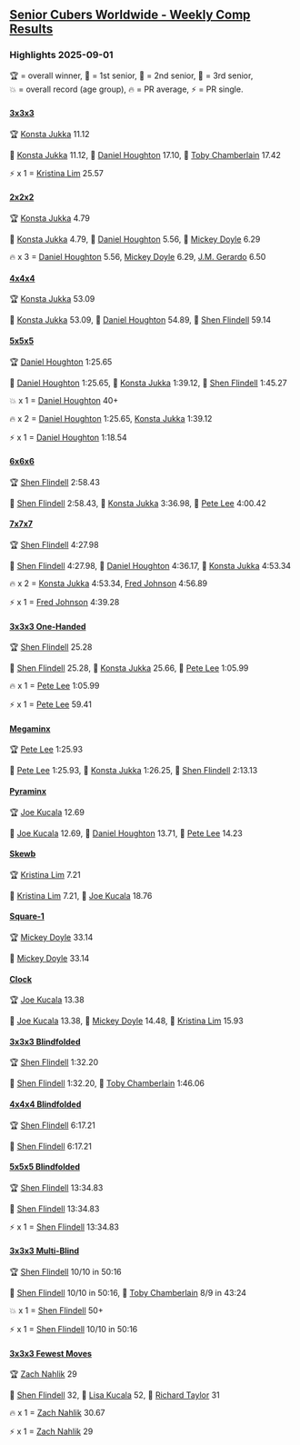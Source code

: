 <style>table {white-space: nowrap;}</style>
<link rel="stylesheet" type="text/css" href="/scw-comp/css/flags.css" />

## [Senior Cubers Worldwide - Weekly Comp Results](/scw-comp/results/)
### Highlights 2025-09-01

<span style="white-space: nowrap;">🏆 = overall winner</span>, <span style="white-space: nowrap;">🥇 = 1st senior</span>, <span style="white-space: nowrap;">🥈 = 2nd senior</span>, <span style="white-space: nowrap;">🥉 = 3rd senior</span>, <span style="white-space: nowrap;">💥 = overall record (age group)</span>, <span style="white-space: nowrap;">🔥 = PR average</span>, <span style="white-space: nowrap;">⚡ = PR single</span>.

#### [3x3x3](333.md)

<span style="white-space: nowrap;">🏆 [Konsta Jukka](../../persons/konsta_jukka/333.md) 11.12</span>

<span style="white-space: nowrap;">🥇 [Konsta Jukka](../../persons/konsta_jukka/333.md) 11.12</span>, <span style="white-space: nowrap;">🥈 [Daniel Houghton](../../persons/daniel_houghton/333.md) 17.10</span>, <span style="white-space: nowrap;">🥉 [Toby Chamberlain](../../persons/toby_chamberlain/333.md) 17.42</span>

⚡ x 1 = <span style="white-space: nowrap;">[Kristina Lim](../../persons/kristina_lim/333.md) 25.57</span>

#### [2x2x2](222.md)

<span style="white-space: nowrap;">🏆 [Konsta Jukka](../../persons/konsta_jukka/222.md) 4.79</span>

<span style="white-space: nowrap;">🥇 [Konsta Jukka](../../persons/konsta_jukka/222.md) 4.79</span>, <span style="white-space: nowrap;">🥈 [Daniel Houghton](../../persons/daniel_houghton/222.md) 5.56</span>, <span style="white-space: nowrap;">🥉 [Mickey Doyle](../../persons/mickey_doyle/222.md) 6.29</span>

🔥 x 3 = <span style="white-space: nowrap;">[Daniel Houghton](../../persons/daniel_houghton/222.md) 5.56</span>, <span style="white-space: nowrap;">[Mickey Doyle](../../persons/mickey_doyle/222.md) 6.29</span>, <span style="white-space: nowrap;">[J.M. Gerardo](../../persons/jm_gerardo/222.md) 6.50</span>

#### [4x4x4](444.md)

<span style="white-space: nowrap;">🏆 [Konsta Jukka](../../persons/konsta_jukka/444.md) 53.09</span>

<span style="white-space: nowrap;">🥇 [Konsta Jukka](../../persons/konsta_jukka/444.md) 53.09</span>, <span style="white-space: nowrap;">🥈 [Daniel Houghton](../../persons/daniel_houghton/444.md) 54.89</span>, <span style="white-space: nowrap;">🥉 [Shen Flindell](../../persons/shen_flindell/444.md) 59.14</span>

#### [5x5x5](555.md)

<span style="white-space: nowrap;">🏆 [Daniel Houghton](../../persons/daniel_houghton/555.md) 1:25.65</span>

<span style="white-space: nowrap;">🥇 [Daniel Houghton](../../persons/daniel_houghton/555.md) 1:25.65</span>, <span style="white-space: nowrap;">🥈 [Konsta Jukka](../../persons/konsta_jukka/555.md) 1:39.12</span>, <span style="white-space: nowrap;">🥉 [Shen Flindell](../../persons/shen_flindell/555.md) 1:45.27</span>

💥 x 1 = <span style="white-space: nowrap;">[Daniel Houghton](../../persons/daniel_houghton/555.md) 40+</span>

🔥 x 2 = <span style="white-space: nowrap;">[Daniel Houghton](../../persons/daniel_houghton/555.md) 1:25.65</span>, <span style="white-space: nowrap;">[Konsta Jukka](../../persons/konsta_jukka/555.md) 1:39.12</span>

⚡ x 1 = <span style="white-space: nowrap;">[Daniel Houghton](../../persons/daniel_houghton/555.md) 1:18.54</span>

#### [6x6x6](666.md)

<span style="white-space: nowrap;">🏆 [Shen Flindell](../../persons/shen_flindell/666.md) 2:58.43</span>

<span style="white-space: nowrap;">🥇 [Shen Flindell](../../persons/shen_flindell/666.md) 2:58.43</span>, <span style="white-space: nowrap;">🥈 [Konsta Jukka](../../persons/konsta_jukka/666.md) 3:36.98</span>, <span style="white-space: nowrap;">🥉 [Pete Lee](../../persons/pete_lee/666.md) 4:00.42</span>

#### [7x7x7](777.md)

<span style="white-space: nowrap;">🏆 [Shen Flindell](../../persons/shen_flindell/777.md) 4:27.98</span>

<span style="white-space: nowrap;">🥇 [Shen Flindell](../../persons/shen_flindell/777.md) 4:27.98</span>, <span style="white-space: nowrap;">🥈 [Daniel Houghton](../../persons/daniel_houghton/777.md) 4:36.17</span>, <span style="white-space: nowrap;">🥉 [Konsta Jukka](../../persons/konsta_jukka/777.md) 4:53.34</span>

🔥 x 2 = <span style="white-space: nowrap;">[Konsta Jukka](../../persons/konsta_jukka/777.md) 4:53.34</span>, <span style="white-space: nowrap;">[Fred Johnson](../../persons/fred_johnson/777.md) 4:56.89</span>

⚡ x 1 = <span style="white-space: nowrap;">[Fred Johnson](../../persons/fred_johnson/777.md) 4:39.28</span>

#### [3x3x3 One-Handed](333oh.md)

<span style="white-space: nowrap;">🏆 [Shen Flindell](../../persons/shen_flindell/333oh.md) 25.28</span>

<span style="white-space: nowrap;">🥇 [Shen Flindell](../../persons/shen_flindell/333oh.md) 25.28</span>, <span style="white-space: nowrap;">🥈 [Konsta Jukka](../../persons/konsta_jukka/333oh.md) 25.66</span>, <span style="white-space: nowrap;">🥉 [Pete Lee](../../persons/pete_lee/333oh.md) 1:05.99</span>

🔥 x 1 = <span style="white-space: nowrap;">[Pete Lee](../../persons/pete_lee/333oh.md) 1:05.99</span>

⚡ x 1 = <span style="white-space: nowrap;">[Pete Lee](../../persons/pete_lee/333oh.md) 59.41</span>

#### [Megaminx](minx.md)

<span style="white-space: nowrap;">🏆 [Pete Lee](../../persons/pete_lee/minx.md) 1:25.93</span>

<span style="white-space: nowrap;">🥇 [Pete Lee](../../persons/pete_lee/minx.md) 1:25.93</span>, <span style="white-space: nowrap;">🥈 [Konsta Jukka](../../persons/konsta_jukka/minx.md) 1:26.25</span>, <span style="white-space: nowrap;">🥉 [Shen Flindell](../../persons/shen_flindell/minx.md) 2:13.13</span>

#### [Pyraminx](pyram.md)

<span style="white-space: nowrap;">🏆 [Joe Kucala](../../persons/joe_kucala/pyram.md) 12.69</span>

<span style="white-space: nowrap;">🥇 [Joe Kucala](../../persons/joe_kucala/pyram.md) 12.69</span>, <span style="white-space: nowrap;">🥈 [Daniel Houghton](../../persons/daniel_houghton/pyram.md) 13.71</span>, <span style="white-space: nowrap;">🥉 [Pete Lee](../../persons/pete_lee/pyram.md) 14.23</span>

#### [Skewb](skewb.md)

<span style="white-space: nowrap;">🏆 [Kristina Lim](../../persons/kristina_lim/skewb.md) 7.21</span>

<span style="white-space: nowrap;">🥇 [Kristina Lim](../../persons/kristina_lim/skewb.md) 7.21</span>, <span style="white-space: nowrap;">🥈 [Joe Kucala](../../persons/joe_kucala/skewb.md) 18.76</span>

#### [Square-1](sq1.md)

<span style="white-space: nowrap;">🏆 [Mickey Doyle](../../persons/mickey_doyle/sq1.md) 33.14</span>

<span style="white-space: nowrap;">🥇 [Mickey Doyle](../../persons/mickey_doyle/sq1.md) 33.14</span>

#### [Clock](clock.md)

<span style="white-space: nowrap;">🏆 [Joe Kucala](../../persons/joe_kucala/clock.md) 13.38</span>

<span style="white-space: nowrap;">🥇 [Joe Kucala](../../persons/joe_kucala/clock.md) 13.38</span>, <span style="white-space: nowrap;">🥈 [Mickey Doyle](../../persons/mickey_doyle/clock.md) 14.48</span>, <span style="white-space: nowrap;">🥉 [Kristina Lim](../../persons/kristina_lim/clock.md) 15.93</span>

#### [3x3x3 Blindfolded](333bf.md)

<span style="white-space: nowrap;">🏆 [Shen Flindell](../../persons/shen_flindell/333bf.md) 1:32.20</span>

<span style="white-space: nowrap;">🥇 [Shen Flindell](../../persons/shen_flindell/333bf.md) 1:32.20</span>, <span style="white-space: nowrap;">🥈 [Toby Chamberlain](../../persons/toby_chamberlain/333bf.md) 1:46.06</span>

#### [4x4x4 Blindfolded](444bf.md)

<span style="white-space: nowrap;">🏆 [Shen Flindell](../../persons/shen_flindell/444bf.md) 6:17.21</span>

<span style="white-space: nowrap;">🥇 [Shen Flindell](../../persons/shen_flindell/444bf.md) 6:17.21</span>

#### [5x5x5 Blindfolded](555bf.md)

<span style="white-space: nowrap;">🏆 [Shen Flindell](../../persons/shen_flindell/555bf.md) 13:34.83</span>

<span style="white-space: nowrap;">🥇 [Shen Flindell](../../persons/shen_flindell/555bf.md) 13:34.83</span>

⚡ x 1 = <span style="white-space: nowrap;">[Shen Flindell](../../persons/shen_flindell/555bf.md) 13:34.83</span>

#### [3x3x3 Multi-Blind](333mbf.md)

<span style="white-space: nowrap;">🏆 [Shen Flindell](../../persons/shen_flindell/333mbf.md) 10/10 in 50:16</span>

<span style="white-space: nowrap;">🥇 [Shen Flindell](../../persons/shen_flindell/333mbf.md) 10/10 in 50:16</span>, <span style="white-space: nowrap;">🥈 [Toby Chamberlain](../../persons/toby_chamberlain/333mbf.md) 8/9 in 43:24</span>

💥 x 1 = <span style="white-space: nowrap;">[Shen Flindell](../../persons/shen_flindell/333mbf.md) 50+</span>

⚡ x 1 = <span style="white-space: nowrap;">[Shen Flindell](../../persons/shen_flindell/333mbf.md) 10/10 in 50:16</span>

#### [3x3x3 Fewest Moves](333fm.md)

<span style="white-space: nowrap;">🏆 [Zach Nahlik](../../persons/zach_nahlik/333fm.md) 29</span>

<span style="white-space: nowrap;">🥇 [Shen Flindell](../../persons/shen_flindell/333fm.md) 32</span>, <span style="white-space: nowrap;">🥈 [Lisa Kucala](../../persons/lisa_kucala/333fm.md) 52</span>, <span style="white-space: nowrap;">🥉 [Richard Taylor](../../persons/richard_taylor/333fm.md) 31</span>

🔥 x 1 = <span style="white-space: nowrap;">[Zach Nahlik](../../persons/zach_nahlik/333fm.md) 30.67</span>

⚡ x 1 = <span style="white-space: nowrap;">[Zach Nahlik](../../persons/zach_nahlik/333fm.md) 29</span>


<!-- Global site tag (gtag.js) - Google Analytics -->
<script async src="https://www.googletagmanager.com/gtag/js?id=UA-86348435-3"></script>
<script>window.dataLayer = window.dataLayer || []; function gtag() {dataLayer.push(arguments);} gtag('js', new Date()); gtag('config', 'UA-86348435-3');</script>
